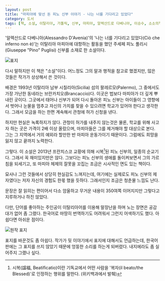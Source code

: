 ```yaml
---
layout: post
title: "마피아에 맞선 돈 피노 신부 이야기 - 나는 너를 기다리고 있었다"
category: 도서
tags: [책, 소설, 이탈리아, 가톨릭, 신부, 마피아, 알렉산드로 다베니아, 이승수, 소소의책, 서평]
---
```


'알렉산드로 다베니아(Alessandro D'Avenia)'의
'나는 너를 기다리고 있었다(Ciò che inferno non è)'는
이탈리아 마피아에 대항하는 활동을 했던 주세페 피노 풀리시(Giuseppe "Pino" Puglisi) 신부를 소재로 한 소설이다.

![표지](https://lh3.googleusercontent.com/-J2_TrhM8PVg/Wlldko7o-qI/AAAAAAAAdeU/A9i0UtcTINoHrcf1OqpcK-F9myFoJh1LACE0YBhgL/s480/cio-che-inferno-non-e-book-kr.jpg)

다시 말하지만 이 책은 "소설"이다.
어느정도 그의 말과 행적을 참고로 했겠지만,
많은 것들은 작가가 상상해서 쓴 것이다.

배경은 1993년 이탈리아 남부 시칠리아(Sicilia) 섬의 팔레르모(Palermo),
그 중에서도 가장 가난한 동네라는 브란카치오(Brancaccio)다.
이곳은 법보다 마피아가 더 깊게 뿌내린 곳이다.
그곳에서 태어나 신부가 되어 다시 돌아온 피노 신부는
아이들이 그 영향에서 벗어나
눈물을 멈추고 자신의 가치를 찾을 수 있으려면 학교가 있어야 한다고 생각한다.
그래서 모금을 하는 한편 계속해서 관청에 허가 신청을 낸다.

하지만 현실은 녹록하지가 않다.
관청이 허가를 내주지 않는것은 물론,
학교를 위해 사고자 하는 곳은 가격이 2배 이상 올랐으며,
마피아들은 그를 제거해야 할 대상으로 본다.
그는 그 지역에서 거의 예외라 할만한 반 마피아 운동가이기 때문이다.
그럼에도 희망을 잃지 않고 끝까지 노력한다.

그렇다.
이 소설은 2013년 프란치스코 교황에 의해 시복[^1]된 피노 신부의, 일종의 순교기다.
그래서 꼭 재미있지만은 않다.
그보다는 피노 신부의 생애를 돌이켜보면서 그의 가르침을 되세기고,
또 마피아 체제의 잘못을 꼬집는 조금은 시사적인 면도 있는 책이다.

[^1]: 시복(諡福, Beatificatio)이란 기독교에서 어떤 사람을 '복자(il beato/the Blessed)'로 인정하는 행위를 말한다. (위키백과에서 발췌)

묘사나 그런 것들에서 상당히 현실감도 느껴지는데,
여기에는 실제로도 피노 신부의 제자였다는 저자 자신의 경험도 한몫 했을 듯하다.
그래서인지 조금은 청춘물 느낌도 난다.

문장은 잘 읽히는 편이어서
다소 암울하고 무거운 내용이 350여쪽 이어지지만
그렇다고 지루하거나 하진 않았다.

다만, 단어를 좋아하는 주인공이
이탈리아어를 이용해 말장난을 하며 노는 장면은
공감대가 없어 좀 그랬다.
한국어로 마땅히 번역하기도 어려워서 그런지 어색하기도 했다.
아쉽다면 아쉬운 점이다.

![원작 표지](https://lh3.googleusercontent.com/-zSOifNPp_MU/WlleKSDqeBI/AAAAAAAAdeo/4AInvLaQDNgDzgSBk6fFrRy0fxvIQpiJQCE0YBhgL/s480/cio-che-inferno-non-e-book.jpg)

표지를 바꾼것도 좀 아쉽다.
작가가 뒷 이야기에서 표지에 대해서도 언급하는데,
한국어판에는 그 표지를 쓰지 않았기 때문에 엉뚱한 소리를 하는게 되버렸다.
내지에라도 좀 실어주지 그랬나 싶다.
